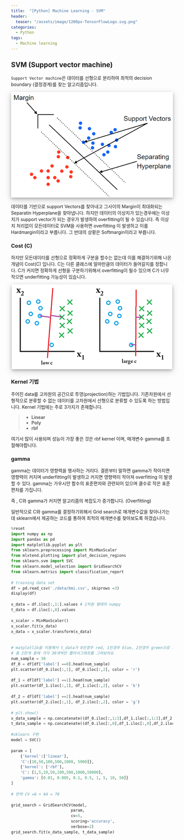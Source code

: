 ```yaml
---
title:  "[Python] Machine Learning - SVM"
header:
  teaser: "/assets/image/1200px-TensorFlowLogo.svg.png"
categories: 
  - Python
tags:
  - Machine learning
---
```

## SVM (Support vector machine)

`Support Vector machine`은 데이터를 선형으로 분리하여 최적의 decision boundary (결정경계)를 찾는 알고리즘입니다.

<p align = 'center'><img src="../../assets/image/SVM.png" class="border-shadow" alt="SVM" style="box-shadow: 0 4px 8px 0 rgba(0, 0, 0, 0.2), 0 6px 20px 0 rgba(0, 0, 0, 0.19)"/></p>

데이터를 기반으로 support Vectors를 찾아내고 그사이의 Margin이 최대화되는 Separatin Hyperplane을 찾아냅니다. 하지만 데이터의 이상치가 있는경우에는 이상치가 support vector가 되는 경우가 발생하여 overfitting이 될 수 있습니다. 즉 이상치 처리없이 모든데이터로 SVM을 사용하면 overfitting 이 발생하고 이를 Hardmargin이라고 부릅니다. 그 반대의 상황은 Softmargin이라고 부릅니다.

### Cost (C)

하지만 모든데이터를 선형으로 정확하게 구분을 할수는 없는데 이를 해결하기위해 나온개념이 Cost(C) 입니다. C는 다른 클래스에 얼마만큼의 데이터가 들어갈지를 정합니다. C가 커지면 정확하게 선형을 구분하기위해서 overfitting이 될수 있으며 C가 너무 작으면 underfitting 가능성이 있습니다.

<p align='center'><img src="../../assets/image/SVM_COST.png" alt="img" style="box-shadow: 0 4px 8px 0 rgba(0, 0, 0, 0.2), 0 6px 20px 0 rgba(0, 0, 0, 0.19)"></p>

### Kernel 기법

주어진 data를 고차원의 공간으로 투영(projection)하는 기법입니다. 기존차원에서 선형적으로 분류할 수 없는 데이터를 고차원에서 선형으로 분류할 수 있도록 하는 방법입니다. Kernel 기법에는 주로 3가지가 존재합니다.

> - **Linear**
> - **Poly**
> - **rbf**

여기서 많이 사용되며 성능이 가장 좋은 것은 rbf kernel 이며, 매개변수 gamma를 조절해야합니다.

### gamma

gamma는 데이터가 영향력을 행사하는 거리다. 결론부터 말하면 gamma가 작아지면 영향력이 커지며 underfitting이 발생하고 커지면 영향력이 작아져 overfitting 이 발생할 수 있다. gamma는 가우시안 함수의 표준편차와 관련되어 있으며 클수로 작은 표준편차를 가집니다. 

즉 , C와 gamma가 커지면 알고리즘의 복잡도가 증가합니다. (Overfitting) 

일반적으로 C와 gamma를 결정하기위해서 Grid search로 매개변수값을 찾아나가는데 sklearn에서 제공하는 코드를 통하여 최적의 매개변수를 찾아보도록 하겠습니다.

``` python
%reset
import numpy as np
import pandas as pd
import matplotlib.pyplot as plt
from sklearn.preprocessing import MinMaxScaler
from mlxtend.plotting import plot_decision_regions
from sklearn.svm import SVC
from sklearn.model_selection import GridSearchCV
from sklearn.metrics import classification_report

# training data set
df = pd.read_csv('./data/bmi.csv', skiprows =3)
display(df)

x_data = df.iloc[:,1:].values # 2차원 형태의 numpy
t_data = df.iloc[:,0].values

x_scaler = MinMaxScaler()
x_scaler.fit(x_data)
x_data = x_scaler.transform(x_data)


# matplotlib을 이용해서 t_data가 0인경우 red, 1인경우 blue, 2인경우 green으로 표현
# 총 2만개 중에 각각 30개씩만 뽑아서그래프를 그려보아요
num_sample = 30
df_0 = df[df['label'] ==0].head(num_sample)
plt.scatter(df_0.iloc[:,1], df_0.iloc[:,2], color = 'r')

df_1 = df[df['label'] ==1].head(num_sample)
plt.scatter(df_1.iloc[:,1], df_1.iloc[:,2], color = 'b')

df_2 = df[df['label'] ==2].head(num_sample)
plt.scatter(df_2.iloc[:,1], df_2.iloc[:,2], color = 'g')

# plt.show()
x_data_sample = np.concatenate((df_0.iloc[:,1:3],df_1.iloc[:,1:3],df_2.iloc[:,1:3]),axis = 0)
t_data_sample = np.concatenate((df_0.iloc[:,0],df_1.iloc[:,0],df_2.iloc[:,0]),axis = 0)

#sklearn 구현
model = SVC()

param = [
    {'kernel':['linear'],
    'C':[10,50,100,500,1000, 5000]},
    {'kernel': ['rbf'],
    'C': [1,5,10,50,100,500,1000,50000],
    'gamma': [0.01, 0.005, 0.1, 0.5, 1, 5, 10, 50]}
]

# 만약 CV =6 + 64 = 70

grid_search = GridSearchCV(model,
                          param,
                          cv=5,
                          scoring='accuracy',
                          verbose=2)
grid_search.fit(x_data_sample, t_data_sample)
```

